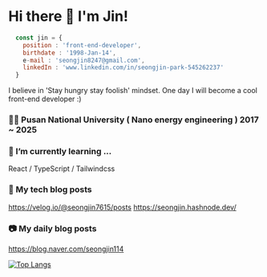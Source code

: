# Hi there 👋 I'm Jin! 

``` javascript
  const jin = {
    position : 'front-end-developer',
    birthdate : '1998-Jan-14',
    e-mail : 'seongjin8247@gmail.com',
    linkedIn : 'www.linkedin.com/in/seongjin-park-545262237'
  }
```
I believe in 'Stay hungry stay foolish' mindset. 
One day I will become a cool front-end developer :)

### 🧑‍🎓 Pusan National University ( Nano energy engineering ) 2017 ~ 2025


### 🌱 I’m currently learning ... 
React / TypeScript / Tailwindcss


### 🍎 My tech blog posts

https://velog.io/@seongjin7615/posts
https://seongjin.hashnode.dev/

### 📷 My daily blog posts

https://blog.naver.com/seongjin114


[![Top Langs](https://github-readme-stats.vercel.app/api/top-langs/?username=jin1401)](https://github.com/anuraghazra/github-readme-stats)


